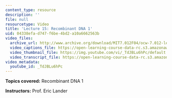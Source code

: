```yaml
---
content_type: resource
description: ''
file: null
resourcetype: Video
title: 'Lecture 15: Recombinant DNA 1'
uid: 04338efa-d747-f6be-4bd2-a10a6662563b
video_files:
  archive_url: http://www.archive.org/download/MIT7.012F04/ocw-7.012-lec15-15oct2004-220k.mp4
  video_captions_file: https://open-learning-course-data-rc.s3.amazonaws.com/7-012-introduction-to-biology-fall-2004/8f4e5741aed3589caba0b1c1f492587e_TdJBLu6hPc.vtt
  video_thumbnail_file: https://img.youtube.com/vi/_TdJBLu6hPc/default.jpg
  video_transcript_file: https://open-learning-course-data-rc.s3.amazonaws.com/7-012-introduction-to-biology-fall-2004/8a3bf11196b6f453ae2784274352173f_TdJBLu6hPc.pdf
video_metadata:
  youtube_id: _TdJBLu6hPc
---
```


**Topics covered:** Recombinant DNA 1

**Instructors:** Prof. Eric Lander